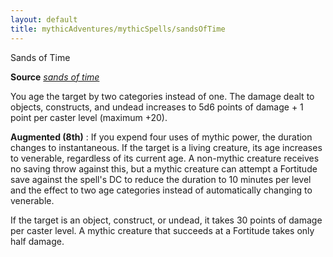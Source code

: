 ```yaml
---
layout: default
title: mythicAdventures/mythicSpells/sandsOfTime
---
```

Sands of Time

**Source** [_sands of time_](ultimateMagic/spells/sandsOfTime#_sands-of-time)

You age the target by two categories instead of one. The damage dealt to objects, constructs, and undead increases to 5d6 points of damage + 1 point per caster level (maximum +20).

**Augmented (8th)** : If you expend four uses of mythic power, the duration changes to instantaneous. If the target is a living creature, its age increases to venerable, regardless of its current age. A non-mythic creature receives no saving throw against this, but a mythic creature can attempt a Fortitude save against the spell's DC to reduce the duration to 10 minutes per level and the effect to two age categories instead of automatically changing to venerable.

If the target is an object, construct, or undead, it takes 30 points of damage per caster level. A mythic creature that succeeds at a Fortitude takes only half damage.

